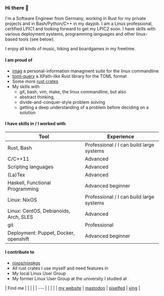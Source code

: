 ### Hi there 👋

I'm a Software Engineer from Germany, working in Rust for my private projects
and in Bash/Python/C++ in my dayjob.
I am a Linux professional, certified LPIC1 and looking forward to get my LPIC2
soon.
I have skills with various deployment systems, programming languages and other
linux-based tools (see below).

I enjoy all kinds of music, hiking and boardgames in my freetime.

#### I am proud of

* [imag](https://sr.ht/~matthiasbeyer/imag/) a personal-information managment suite for the linux commandline
* [toml-query](https://git.sr.ht/~matthiasbeyer/toml-query) a XPath-like Rust library for the TOML format
* Some more [rust crates](https://crates.io/users/matthiasbeyer)
* My skills with
  * git, bash, vim, make, the linux commandline, but also
  * abstract thinking,
  * divide-and-conquer-style problem solving
  * getting a deep understanding of a problem before deciding on a solution


#### I have skills in / I worked with

| Tool                                  | Experience                               |
| ---                                   | ---                                      |
| Rust, Bash                            | Professional / I can build large systems |
| C/C++11                               | Advanced                                 |
| Scripting languages                   | Advanced                                 |
| (La)Tex                               | Advanced                                 |
| Haskell, Functional Programming       | Advanced beginner                        |
| Linux: NixOS                          | Professional / I can build large systems |
| Linux: CentOS, Debianoids, Arch, SLES | Advanced                                 |
| git                                   | Professional                             |
| Deployment: Puppet, Docker, openshift | Advanced beginner                        |


#### I contribute to

- [nixos/nixpkgs](https://nixos.org)
- All rust crates I use myself and need features in
- My local Linux User Group
- My former Linux User Group at the university I studied at


| Find me                                | | | |
| ---                                    | | | |
| [my website](https://beyermatthias.de) | [mastodon](https://mastodon.technology/@musicmatze) | [pixelfed](https://pixelfed.social/musicmatze) | [xing](https://www.xing.com/profile/Matthias_Beyer47) |

